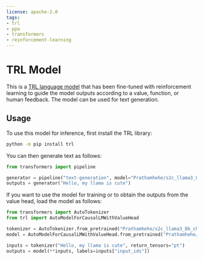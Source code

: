```yaml
---
license: apache-2.0
tags:
- trl
- ppo
- transformers
- reinforcement-learning
---
```


# TRL Model

This is a [TRL language model](https://github.com/huggingface/trl) that has been fine-tuned with reinforcement learning to
 guide the model outputs according to a value, function, or human feedback. The model can be used for text generation.

## Usage

To use this model for inference, first install the TRL library:

```bash
python -m pip install trl
```

You can then generate text as follows:

```python
from transformers import pipeline

generator = pipeline("text-generation", model="Prathamhehe/s2c_llama3_8b_checkpoints/step_250")
outputs = generator("Hello, my llama is cute")
```

If you want to use the model for training or to obtain the outputs from the value head, load the model as follows:

```python
from transformers import AutoTokenizer
from trl import AutoModelForCausalLMWithValueHead

tokenizer = AutoTokenizer.from_pretrained("Prathamhehe/s2c_llama3_8b_checkpoints/step_250")
model = AutoModelForCausalLMWithValueHead.from_pretrained("Prathamhehe/s2c_llama3_8b_checkpoints/step_250")

inputs = tokenizer("Hello, my llama is cute", return_tensors="pt")
outputs = model(**inputs, labels=inputs["input_ids"])
```
